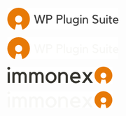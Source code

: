 <div class="home-page-footer">

<div>
<div class="home-page-immonex-wp-plugin-suite-logo element-light">

[![immonex WordPress Plugin Suite Logo](assets/immonex-wordpress-plugin-suite-logo.png ':no-zoom')](https://plugins.inveris.de/)


</div>
<div class="home-page-immonex-wp-plugin-suite-logo element-dark">

[![immonex WordPress Plugin Suite Logo](assets/immonex-wordpress-plugin-suite-logo-dark.png ':no-zoom')](https://plugins.inveris.de/)

</div>
</div>

<div>
<div class="home-page-immonex-logo element-light">

![immonex Logo](assets/immonex-logo.png ':no-zoom')

</div>
<div class="home-page-immonex-logo element-dark">

![immonex Logo](assets/immonex-logo-dark.png ':no-zoom')

</div>
</div>

</div>